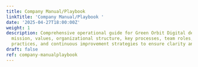 ```yaml
---
title: Company Manual/Playbook
linkTitle: 'Company Manual/Playbook '
date: '2025-04-27T18:00:00Z'
weight: 1
description: Comprehensive operational guide for Green Orbit Digital detailing vision,
  mission, values, organizational structure, key processes, team roles, tools, sustainability
  practices, and continuous improvement strategies to ensure clarity and scalability.
draft: false
ref: company-manualplaybook
---
```


